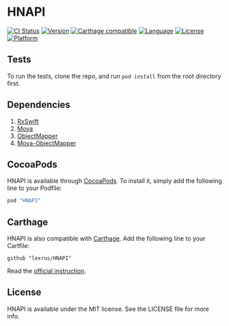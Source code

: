 # HNAPI

[![CI Status](http://img.shields.io/travis/lexrus/HNAPI.svg?style=flat)](https://travis-ci.org/lexrus/HNAPI)
[![Version](https://img.shields.io/cocoapods/v/HNAPI.svg?style=flat)](http://cocoapods.org/pods/HNAPI)
[![Carthage compatible](https://img.shields.io/badge/Carthage-compatible-4BC51D.svg?style=flat)](https://github.com/Carthage/Carthage)
[![Language](https://img.shields.io/badge/language-Swift%202-orange.svg)](https://swift.org)
[![License](https://img.shields.io/cocoapods/l/HNAPI.svg?style=flat)](http://cocoapods.org/pods/HNAPI)
[![Platform](https://img.shields.io/cocoapods/p/HNAPI.svg?style=flat)](http://cocoapods.org/pods/HNAPI)

## Tests

To run the tests, clone the repo, and run `pod install` from the root directory first.

## Dependencies

1. [RxSwift](https://github.com/ReactiveX/RxSwift/)
2. [Moya](https://github.com/Moya/Moya)
3. [ObjectMapper](https://github.com/Hearst-DD/ObjectMapper)
4. [Moya-ObjectMapper](https://github.com/ivanbruel/Moya-ObjectMapper)

## CocoaPods

HNAPI is available through [CocoaPods](http://cocoapods.org). To install
it, simply add the following line to your Podfile:

```ruby
pod "HNAPI"
```
## Carthage

HNAPI is also compatible with [Carthage](https://github.com/Carthage/Carthage).
Add the following line to your Cartfile:

```
github "lexrus/HNAPI"
```

Read the [official instruction](https://github.com/Carthage/Carthage#adding-frameworks-to-an-application).

## License

HNAPI is available under the MIT license. See the LICENSE file for more info.
